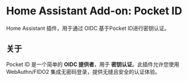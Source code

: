 # Home Assistant Add-on: Pocket ID

Home Assistant 插件，用于通过 OIDC 基于Pocket ID进行密钥认证。

## 关于

Pocket ID 是一个简单的 **OIDC 提供者**，用于 **密钥认证**。此插件允许您使用 WebAuthn/FIDO2 集成无密码登录，提供无缝且安全的认证体验。